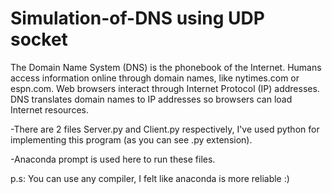 # Simulation-of-DNS using UDP socket
The Domain Name System (DNS) is the phonebook of the Internet. Humans access information online through domain names, like nytimes.com or espn.com. Web browsers interact through Internet Protocol (IP) addresses. DNS translates domain names to IP addresses so browsers can load Internet resources.

-There are 2 files Server.py and Client.py respectively, I've used python for implementing this program (as you can see .py extension).  

-Anaconda prompt is used here to run these files. 

p.s: You can use any compiler, I felt like anaconda is more reliable :)

